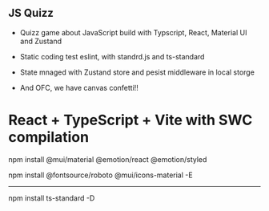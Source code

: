 
<h2>JS Quizz</h2>

- Quizz game about JavaScript build with Typscript, React, Material UI and Zustand

- Static coding test eslint, with standrd.js and ts-standard
- State mnaged with Zustand store and pesist middleware in local storge
- And OFC, we have canvas confetti!!

# React + TypeScript + Vite with SWC compilation

npm install @mui/material @emotion/react @emotion/styled

npm install @fontsource/roboto @mui/icons-material -E

________________________________________________



npm install ts-standard -D